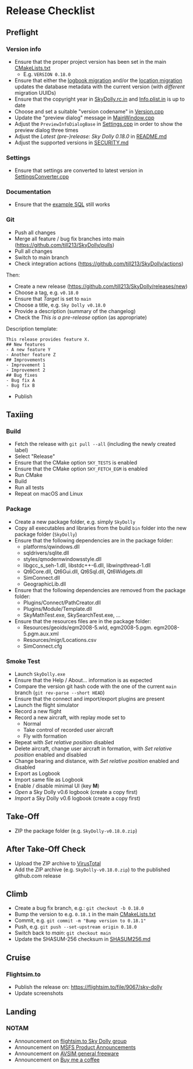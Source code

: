 # Release Checklist

## Preflight
### Version info
- Ensure that the proper project version has been set in the main [CMakeLists.txt](CMakeLists.txt)
  * E.g. `VERSION 0.18.0`
- Ensure that either the [logbook migration](src/Persistence/src/Dao/SQLite/migr/LogbookMigration.sql) and/or the [location migration](src/Persistence/src/Dao/SQLite/migr/LocationMigration.sql) updates the database metadata with the current version (with _different_ migration UUIDs)
- Ensure that the copyright year in [SkyDolly.rc.in](src/SkyDolly/res/SkyDolly.rc.in) and [Info.plist.in](src/SkyDolly/res/Info.plist.in) is up to date
- Choose and set a suitable "version codename" in [Version.cpp](src/Kernel/src/Version.cpp)
- Update the "preview dialog" message in [MainWindow.cpp](src/UserInterface/src/MainWindow.cpp)
- Adjust the `PreviewInfoDialogBase` in [Settings.cpp](src/Kernel/src/Settings.cpp) in order to show the preview dialog three times
- Adjust the _Latest (pre-)release: Sky Dolly 0.18.0_ in [README.md](README.md)
- Adjust the supported versions in [SECURITY.md](SECURITY.md)

### Settings
- Ensure that settings are converted to latest version in [SettingsConverter.cpp](src/Kernel/src/SettingsConverter.cpp)

### Documentation
- Ensure that the [example SQL](doc/SQL) still works

### Git
- Push all changes
- Merge all feature / bug fix branches into main (https://github.com/till213/SkyDolly/pulls)
- Pull all changes
- Switch to main branch
- Check integration actions (https://github.com/till213/SkyDolly/actions)

Then:

- Create a new release (https://github.com/till213/SkyDolly/releases/new)
- Choose a tag, e.g. `v0.18.0`
- Ensure that _Target_ is set to `main`
- Choose a title, e.g. `Sky Dolly v0.18.0`
- Provide a description (summary of the changelog)
- Check the _This is a pre-release_ option (as appropriate)

Description template:

```text
This release provides feature X.
## New features
- A new feature Y
- Another feature Z
## Improvements
- Improvement 1
- Improvement 2
## Bug fixes
- Bug fix A
- Bug fix B
```

- Publish

## Taxiing
### Build
- Fetch the release with `git pull --all` (including the newly created label)
- Select "Release"
- Ensure that the CMake option `SKY_TESTS` is enabled
- Ensure that the CMake option `SKY_FETCH_EGM` is enabled
- Run CMake
- Build
- Run all tests
- Repeat on macOS and Linux

### Package
- Create a new package folder, e.g. simply `SkyDolly`
- Copy all executables and libraries from the build `bin` folder into the new package folder (`SkyDolly`)
- Ensure that the following dependencies are in the package folder:
  * platforms/qwindows.dll
  * sqldrivers/sqlite.dll
  * styles/qmodernwindowsstyle.dll
  * libgcc_s_seh-1.dll, libstdc++-6.dll, libwinpthread-1.dll
  * Qt6Core.dll, Qt6Gui.dll, Qt6Sql.dll, Qt6Widgets.dll 
  * SimConnect.dll
  * GeographicLib.dll
- Ensure that the following dependencies are removed from the package folder:
  * Plugins/Connect/PathCreator.dll
  * Plugins/Module/Template.dll
  * SkyMathTest.exe, SkySearchTest.exe, ...
- Ensure that the resources files are in the package folder:
  * Resources/geoids/egm2008-5.wld, egm2008-5.pgm. egm2008-5.pgm.aux.xml
  * Resources/migr/Locations.csv
  * SimConnect.cfg

### Smoke Test
- Launch `SkyDolly.exe`
- Ensure that the Help / About... information is as expected
- Compare the version git hash code with the one of the current `main` branch (`git rev-parse --short HEAD`)
- Ensure that the connect and import/export plugins are present
- Launch the flight simulator
- Record a new flight
- Record a new aircraft, with replay mode set to
  * Normal
  * Take control of recorded user aircraft
  * Fly with formation
- Repeat with _Set relative position_ disabled
- Delete aircraft, change user aircraft in formation, with  _Set relative position_ enabled and disabled
- Change bearing and distance, with  _Set relative position_ enabled and disabled
- Export as Logbook
- Import same file as Logbook
- Enable / disable minimal UI (key **M**)
- _Open_ a Sky Dolly v0.6 logbook (create a copy first)
- _Import_ a Sky Dolly v0.6 logbook (create a copy first)

## Take-Off
- ZIP the package folder (e.g. `SkyDolly-v0.18.0.zip`)

## After Take-Off Check
- Upload the ZIP archive to [VirusTotal](https://www.virustotal.com/)
- Add the ZIP archive (e.g. `SkyDolly-v0.18.0.zip`) to the published github.com release

## Climb
- Create a bug fix branch, e.g.: `git checkout -b 0.18.0`
- Bump the version to e.g. `0.18.1` in the main [CMakeLists.txt](CMakeLists.txt)
- Commit, e.g. `git commit -m "Bump version to 0.18.1"`
- Push, e.g. `git push --set-upstream origin 0.18.0`
- Switch back to _main_: `git checkout main`
- Update the SHASUM-256 checksum in [SHASUM256.md](SHASUM256.md)

## Cruise

### Flightsim.to
- Publish the release on: https://flightsim.to/file/9067/sky-dolly
- Update screenshots

## Landing

### NOTAM
- Announcement on [flightsim.to Sky Dolly group](https://flightsim.to/group/9067/sky-dolly)
- Announcement on [MSFS Product Announcements](https://forums.flightsimulator.com/t/update-0-10-sky-dolly-flight-recorder-with-formation-replay-logbook-import-export-till213/497107/)
- Announcement on [AVSIM general freeware](https://www.avsim.com/forums/topic/600337-sky-dolly-free-flight-recorder-replay-app-fs2020/)
- Announcement on [Buy me a coffee](https://www.buymeacoffee.com/)
